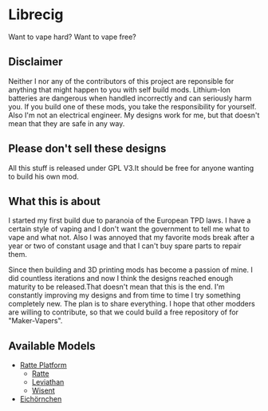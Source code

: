 # Librecig
Want to vape hard? Want to vape free?

## Disclaimer
Neither I nor any of the contributors of this project are reponsible for anything that might happen to you with self build mods. Lithium-Ion batteries are dangerous when handled incorrectly and can seriously harm you. If you build one of these mods, you take the responsibility for yourself. Also I'm not an electrical engineer. My designs work for me, but that doesn't mean that they are safe in any way.

## Please don't sell these designs
All this stuff is released under GPL V3.It should be free for anyone wanting to build his own mod.

## What this is about
I started my first build due to paranoia of the European TPD laws. I have a certain style of vaping and I don't want the government to tell me what to vape and what not.
Also I was annoyed that my favorite mods break after a year or two of constant usage and that I can't buy spare parts to repair them.

Since then building and 3D printing mods has become a passion of mine. I did countless iterations and now I think the designs reached
enough maturity to be released.That doesn't mean that this is the end. I'm constantly improving my designs and from time to time I try something completely new.
The plan is to share everything.
I hope that other modders are willing to contribute, so that we could build a free repository of for "Maker-Vapers".

## Available Models

- [Ratte Platform](https://github.com/johannes-otto/Librecig/blob/master/Ratte%20and%20Variations/Readme.md)
  - [Ratte](https://github.com/johannes-otto/Librecig/blob/master/Ratte%20and%20Variations/Ratte/Readme.md)
  - [Leviathan](https://github.com/johannes-otto/Librecig/blob/master/Ratte%20and%20Variations/Leviatan/Readme.md)
  - [Wisent](https://github.com/johannes-otto/Librecig/blob/master/Ratte%20and%20Variations/Wisent/Readme.md)
- [Eichörnchen](https://github.com/johannes-otto/Librecig/blob/master/Eichh%C3%B6rnchen/README.md)
